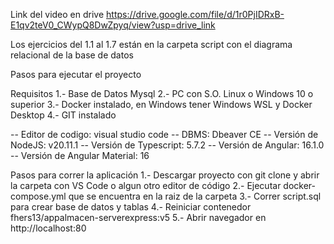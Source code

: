 Link del video en drive
https://drive.google.com/file/d/1r0PjIDRxB-E1qv2teV0_CWypQ8DwZpyq/view?usp=drive_link

Los ejercicios del 1.1 al 1.7 están en la carpeta script con el diagrama relacional de la base de datos

Pasos para ejecutar el proyecto

Requisitos 
1.- Base de Datos Mysql 
2.- PC con S.O. Linux o Windows 10 o superior 
3.- Docker instalado, en Windows tener Windows WSL y Docker Desktop 
4.- GIT instalado

-- Editor de codigo: visual studio code
-- DBMS: Dbeaver CE
-- Versión de NodeJS: v20.11.1 
-- Versión de Typescript: 5.7.2
-- Versión de Angular: 16.1.0 
-- Versión de Angular Material: 16

Pasos para correr la aplicación
1.- Descargar proyecto con git clone y abrir la carpeta con VS Code o algun otro editor de código 
2.- Ejecutar docker-compose.yml que se encuentra en la raiz de la carpeta
3.- Correr script.sql para crear base de datos y tablas
4.- Reiniciar contenedor fhers13/appalmacen-serverexpress:v5 
5.- Abrir navegador en http://localhost:80
